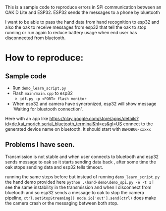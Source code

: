 This is a sample code to reproduce errors in SPI communication between an OAK D Lite and ESP32. ESP32 sends the messages to a phone by bluetooth

I want to be able to pass the hand data from hand recognition to esp32 and also the oak to receive messages from esp32 that tell the oak to stop running or run again to reduce battery usage when end user has disconnected from bluetooth.

# How to reproduce:

## Sample code

- Run `demo_learn_script.py`
- Flash `main/main.cpp` to esp32
    -  `idf.py -p <PORT> flash monitor`
- When esp32 and camera have syncronized, esp32 will show message 'Waiting for bluetooth connection'.

Here with an app like https://play.google.com/store/apps/details?id=de.kai_morich.serial_bluetooth_terminal&hl=es&gl=US connect to the generated device name on bluetooth. It should start with `DEMOBUG-xxxxx`

## Problems I have seen.

Transmission is not stable and when user connects to bluetooth and esp32 sends message to oak so it starts sending data back , after some time the oak stops sending data and esp32 tells timeout.

running the same steps before but instead of running `demo_learn_script.py` the hand demo provided here
`python .\hand-demo\demo_spi.py -e -t 1` I see the same instability in the transmission and when I disconnect from bluetooth and so esp32 sends a message to oak to stop the camera pipeline, `ctrl.setStopStreaming()
            node.io['out'].send(ctrl)` does make the camera crash or the messaging between both stop.
